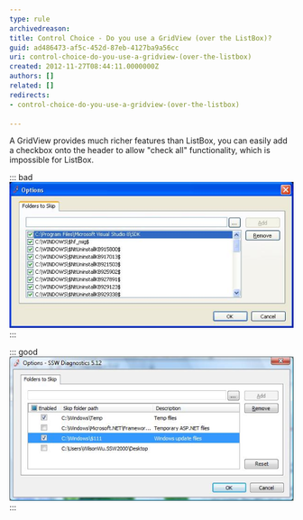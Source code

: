 ```yaml
---
type: rule
archivedreason: 
title: Control Choice - Do you use a GridView (over the ListBox)?
guid: ad486473-af5c-452d-87eb-4127ba9a56cc
uri: control-choice-do-you-use-a-gridview-(over-the-listbox)
created: 2012-11-27T08:44:11.0000000Z
authors: []
related: []
redirects:
- control-choice-do-you-use-a-gridview-(over-the-listbox)

---
```


A GridView provides much richer features than ListBox, you can easily add a checkbox onto the header to allow "check all" functionality, which is impossible for ListBox.

<!--endintro-->


::: bad  
![Figure: Bad Example - Use the ListBox.](../../assets/BadUseListBox.jpg)  
:::


::: good  
![Figure: Good Example - Use GridView and add the enabled checkbox on the header](../../assets/GoodUseGridView.jpg)  
:::
